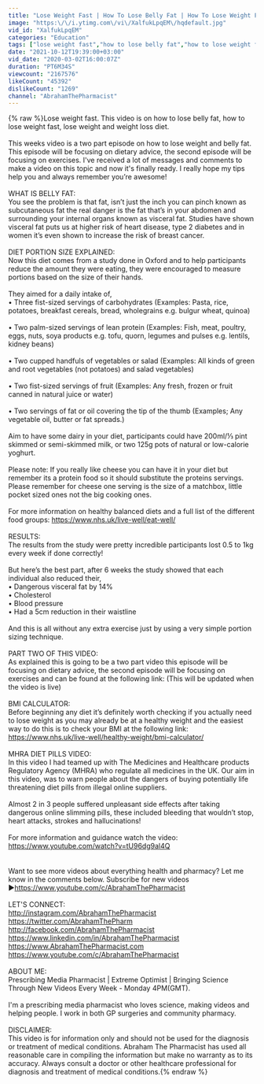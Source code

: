 ```yaml
---
title: "Lose Weight Fast | How To Lose Belly Fat | How To Lose Weight Fast"
image: "https:\/\/i.ytimg.com\/vi\/XalfukLpqEM\/hqdefault.jpg"
vid_id: "XalfukLpqEM"
categories: "Education"
tags: ["lose weight fast","how to lose belly fat","how to lose weight fast"]
date: "2021-10-12T19:39:00+03:00"
vid_date: "2020-03-02T16:00:07Z"
duration: "PT6M34S"
viewcount: "2167576"
likeCount: "45392"
dislikeCount: "1269"
channel: "AbrahamThePharmacist"
---
```

{% raw %}Lose weight fast. This video is on how to lose belly fat, how to lose weight fast, lose weight and weight loss diet.<br /><br />This weeks video is a two part episode on how to lose weight and belly fat. This episode will be focusing on dietary advice, the second episode will be focusing on exercises. I've received a lot of messages and comments to make a video on this topic and now it's finally ready. I really hope my tips help you and always remember you’re awesome!<br /><br />WHAT IS BELLY FAT:<br />You see the problem is that fat, isn’t just the inch you can pinch known as subcutaneous fat the real danger is the fat that’s in your abdomen and surrounding your internal organs known as visceral fat. Studies have shown visceral fat puts us at higher risk of heart disease, type 2 diabetes and in women it’s even shown to increase the risk of breast cancer.<br /><br />DIET PORTION SIZE EXPLAINED:<br />Now this diet comes from a study done in Oxford and to help participants reduce the amount they were eating, they were encouraged to measure portions based on the size of their hands.<br /><br />They aimed for a daily intake of, <br />• Three fist-sized servings of carbohydrates (Examples: Pasta, rice, potatoes, breakfast cereals, bread, wholegrains e.g. bulgur wheat, quinoa)<br /><br />• Two palm-sized servings of lean protein (Examples: Fish, meat, poultry, eggs, nuts, soya products e.g. tofu, quorn, legumes and pulses e.g. lentils, kidney beans)<br /><br />• Two cupped handfuls of vegetables or salad (Examples: All kinds of green and root vegetables (not potatoes) and salad vegetables)<br /><br />• Two fist-sized servings of fruit (Examples: Any fresh, frozen or fruit canned in natural juice or water)<br /><br />• Two servings of fat or oil covering the tip of the thumb (Examples; Any vegetable oil, butter or fat spreads.)<br /><br />Aim to have some dairy in your diet, participants could have 200ml/⅓ pint skimmed or semi-skimmed milk, or two 125g pots of natural or low-calorie yoghurt.<br /><br />Please note: If you really like cheese you can have it in your diet but remember its a protein food so it should substitute the proteins servings. Please remember for cheese one serving is the size of a matchbox, little pocket sized ones not the big cooking ones.<br /><br />For more information on healthy balanced diets and a full list of the different food groups: <a rel="nofollow" target="blank" href="https://www.nhs.uk/live-well/eat-well/">https://www.nhs.uk/live-well/eat-well/</a><br /><br />RESULTS:<br />The results from the study were pretty incredible participants lost 0.5 to 1kg every week if done correctly!<br /><br />But here’s the best part, after 6 weeks the study showed that each individual also reduced their,<br />• Dangerous visceral fat by 14%<br />• Cholesterol<br />• Blood pressure<br />• Had a 5cm reduction in their waistline<br /><br />And this is all without any extra exercise just by using a very simple portion sizing technique.<br /><br />PART TWO OF THIS VIDEO:<br />As explained this is going to be a two part video this episode will be focusing on dietary advice, the second episode will be focusing on exercises and can be found at the following link: (This will be updated when the video is live)<br /><br />BMI CALCULATOR:<br />Before beginning any diet it’s definitely worth checking if you actually need to lose weight as you may already be at a healthy weight and the easiest way to do this is to check your BMI at the following link: <a rel="nofollow" target="blank" href="https://www.nhs.uk/live-well/healthy-weight/bmi-calculator/">https://www.nhs.uk/live-well/healthy-weight/bmi-calculator/</a><br /><br />MHRA DIET PILLS VIDEO:<br />In this video I had teamed up with The Medicines and Healthcare products Regulatory Agency (MHRA) who regulate all medicines in the UK. Our aim in this video, was to warn people about the dangers of buying potentially life threatening diet pills from illegal online suppliers.<br /><br />Almost 2 in 3 people suffered unpleasant side effects after taking dangerous online slimming pills, these included bleeding that wouldn’t stop, heart attacks, strokes and hallucinations!<br /><br />For more information and guidance watch the video: <a rel="nofollow" target="blank" href="https://www.youtube.com/watch?v=tU96dg9al4Q">https://www.youtube.com/watch?v=tU96dg9al4Q</a><br /><br /><br />Want to see more videos about everything health and pharmacy? Let me know in the comments below. Subscribe for new videos ▶<a rel="nofollow" target="blank" href="https://www.youtube.com/c/AbrahamThePharmacist">https://www.youtube.com/c/AbrahamThePharmacist</a><br /><br />LET'S CONNECT:<br /><a rel="nofollow" target="blank" href="http://instagram.com/AbrahamThePharmacist">http://instagram.com/AbrahamThePharmacist</a><br /><a rel="nofollow" target="blank" href="https://twitter.com/AbrahamThePharm">https://twitter.com/AbrahamThePharm</a><br /><a rel="nofollow" target="blank" href="http://facebook.com/AbrahamThePharmacist">http://facebook.com/AbrahamThePharmacist</a><br /><a rel="nofollow" target="blank" href="https://www.linkedin.com/in/AbrahamThePharmacist">https://www.linkedin.com/in/AbrahamThePharmacist</a><br /><a rel="nofollow" target="blank" href="https://www.AbrahamThePharmacist.com">https://www.AbrahamThePharmacist.com</a><br /><a rel="nofollow" target="blank" href="https://www.youtube.com/c/AbrahamThePharmacist">https://www.youtube.com/c/AbrahamThePharmacist</a><br /><br />ABOUT ME:<br />Prescribing Media Pharmacist | Extreme Optimist | Bringing Science Through New Videos Every Week - Monday 4PM(GMT).<br /><br />I'm a prescribing media pharmacist who loves science, making videos and helping people. I work in both GP surgeries and community pharmacy.<br /><br />DISCLAIMER: <br />This video is for information only and should not be used for the diagnosis or treatment of medical conditions. Abraham The Pharmacist has used all reasonable care in compiling the information but make no warranty as to its accuracy. Always consult a doctor or other healthcare professional for diagnosis and treatment of medical conditions.{% endraw %}
